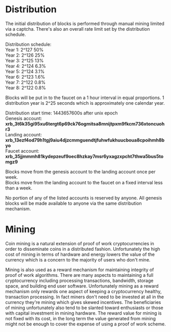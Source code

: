# Distribution
The initial distribution of blocks is performed through manual mining limited via a captcha.  There's also an overall rate limit set by the distribution schedule.

Distribution schedule:  
Year 1: 2^127 50%  
Year 2: 2^126 25%  
Year 3: 2^125 13%  
Year 4: 2^124 6.3%  
Year 5: 2^124 3.1%  
Year 6: 2^123 1.6%  
Year 7: 2^122 0.8%  
Year 8: 2^122 0.8%  

Blocks will be put in to the faucet on a 1 hour interval in equal proportions. 1 distribution year is 2^25 seconds which is approximately one calendar year.

Distribution start time: 1443657600s after unix epoch  
Genesis account:  
**xrb_3t6k35gi95xu6tergt6p69ck76ogmitsa8mnijtpxm9fkcm736xtoncuohr3**  
Landing account:  
**xrb_13ezf4od79h1tgj9aiu4djzcmmguendtjfuhwfukhuucboua8cpoihmh8byo**  
Faucet account:  
**xrb_35jjmmmh81kydepzeuf9oec8hzkay7msr6yxagzxpcht7thwa5bus5tomgz9**  

Blocks move from the genesis account to the landing account once per week.  
Blocks move from the landing account to the faucet on a fixed interval less than a week.  

No portion of any of the listed accounts is reserved by anyone.  All genesis blocks will be made available to anyone via the same distribution mechanism.

# Mining

Coin mining is a natural extension of proof of work cryptocurrencies in order to disseminate coins in a distributed fashion.  Unfortunately the high cost of mining in terms of hardware and energy lowers the value of the currency which is a concern to the majority of users who don't mine.

Mining is also used as a reward mechanism for maintaining integrity of proof of work algorithms.  There are many aspects to maintaining a full cryptocurrency including processing transactions, bandwidth, storage space, and building end user software.  Unfortunately mining as a reward mechanism only rewards one aspect of keeping a cryptocurrency healthy, transaction processing.  In fact miners don't need to be invested at all in the currency they're mining which gives skewed incentives.  The beneficiaries of mining unfortunately also tend to be slanted toward enthusiasts or those with capital investment in mining hardware.  The reward value for mining is not fixed with its cost, in the long term the value generated from mining might not be enough to cover the expense of using a proof of work scheme.  